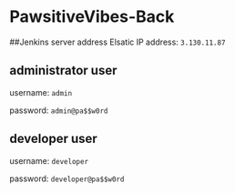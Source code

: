 # PawsitiveVibes-Back

##Jenkins server address
Elsatic IP address: `3.130.11.87`


## administrator user
username: `admin` 

password: `admin@pa$$w0rd`

## developer user
username: `developer` 

password: `developer@pa$$w0rd`
